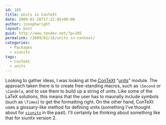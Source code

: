 ```yaml
---
id: 105
title: Units in ConTeXt
date: 2009-01-16T17:22:05+00:00
author: josephwright
layout: post
guid: http://www.texdev.net/?p=105
permalink: /2009/01/16/units-in-context/
categories:
  - Packages
  - siunitx
tags:
  - ConTeXt
  - units
---
```

Looking to gather ideas, I was looking at the [ConTeXt](http://wiki.contextgarden.net) “[units](http://wiki.contextgarden.net/Units)” module. The approach taken there is to create free-standing macros, such as `\Second` or `\Candela`, and to use them to build up a string of units. Like some of the LaTeX solutions, this means that the user has to maunally include symbols (such as `\Times`) to get the formatting right. On the other hand, ConTeXt uses a glossary-like method for defining units (something I've thought about for [`siunitx`](https://ctan.org/pkg/siunitx) in the past).  I'll certainly be thinking about something like that for siunitx version 2.
